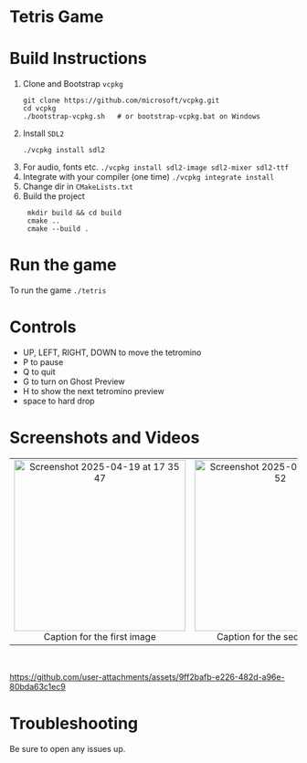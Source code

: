 # Tetris Game

# Build Instructions

1. Clone and Bootstrap `vcpkg`
    ```
    git clone https://github.com/microsoft/vcpkg.git
    cd vcpkg
    ./bootstrap-vcpkg.sh   # or bootstrap-vcpkg.bat on Windows
    ```
2. Install `SDL2`
    ```
    ./vcpkg install sdl2
    ```
3. For audio, fonts etc.
    ```./vcpkg install sdl2-image sdl2-mixer sdl2-ttf```
4. Integrate with your compiler (one time)
   ```./vcpkg integrate install```
5. Change dir in `CMakeLists.txt`
6. Build the project
   ```
    mkdir build && cd build
    cmake ..
    cmake --build .
   ```
# Run the game
To run the game `./tetris`

# Controls
- UP, LEFT, RIGHT, DOWN to move the tetromino
- P to pause
- Q to quit
- G to turn on Ghost Preview
- H to show the next tetromino preview
- space to hard drop

# Screenshots and Videos

<table>
  <tr>
    <td align="center">
      <img width="300" alt="Screenshot 2025-04-19 at 17 35 47" src="https://github.com/user-attachments/assets/a159b87b-6c2a-44ba-ad14-27963ca26ad4" />
      <br>
      Caption for the first image
    </td>
    <td align="center">
      <img width="300" alt="Screenshot 2025-04-19 at 17 35 52" src="https://github.com/user-attachments/assets/d0c95737-79f2-4ec1-a07e-96aff2ee88e8" />
      <br>
      Caption for the second image
    </td>
    <td align="center">
      <img width="300" alt="Screenshot 2025-04-19 at 17 35 55" src="https://github.com/user-attachments/assets/28017243-fb29-4ed2-9b98-8135d64d693b" />
      <br>
      Caption for the third image
    </td>
  </tr>
</table>

<br>

<!-- Video -->
https://github.com/user-attachments/assets/9ff2bafb-e226-482d-a96e-80bda63c1ec9

# Troubleshooting
Be sure to open any issues up. 
